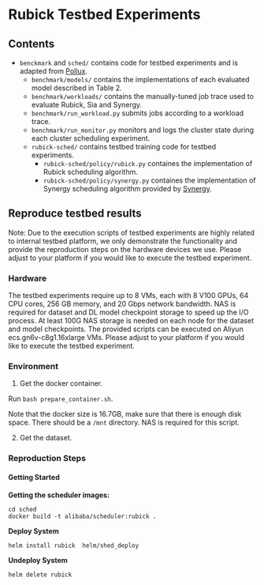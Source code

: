# Rubick Testbed Experiments

## Contents
- `benckmark` and `sched/` contains code for testbed experiments and is adapted from [Pollux](https://github.com/petuum/adaptdl/tree/osdi21-artifact).
    - `benchmark/models/` contains the implementations of each evaluated model described in Table 2.
    - `benchmark/workloads/` contains the manually-tuned job trace used to evaluate Rubick, Sia and Synergy.
    - `benchmark/run_workload.py` submits jobs according to a workload trace.
    - `benchmark/run_monitor.py` monitors and logs the cluster state during each cluster scheduling experiment.
    - `rubick-sched/` contains testbed training code for testbed experiments.
    	- `rubick-sched/policy/rubick.py` containes the implementation of Rubick scheduling algorithm.
    	- `rubick-sched/policy/synergy.py` containes the implementation of Synergy scheduling algorithm provided by [Synergy](https://github.com/msr-fiddle/synergy).


## Reproduce testbed results

Note: Due to the execution scripts of testbed experiments are highly related to internal testbed platform, we only demonstrate the functionality and provide the reproduction steps on the hardware devices we use. Please adjust to your platform if you would like to execute the testbed experiment.

### Hardware

The testbed experiments require up to 8 VMs, each with 8 V100 GPUs, 64 CPU cores, 256 GB memory, and 20 Gbps network bandwidth. 
NAS is required for dataset and DL model checkpoint storage to speed up the I/O process. 
At least 100G NAS storage is needed on each node for the dataset and model checkpoints.
The provided scripts can be executed on Aliyun ecs.gn6v-c8g1.16xlarge VMs. Please adjust to your platform if you would like to execute the testbed experiment.

### Environment

1. Get the docker container.

Run `bash prepare_container.sh`.

Note that the docker size is 16.7GB, make sure that there is enough disk space. There should be a `/mnt` directory. NAS is required for this script.

2. Get the dataset.

### Reproduction Steps
#### Getting Started 

**Getting the scheduler images:**
```
cd sched
docker build -t alibaba/scheduler:rubick .
```

**Deploy System**
```
helm install rubick  helm/shed_deploy
```

**Undeploy System**
```
helm delete rubick
```